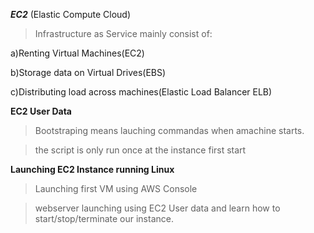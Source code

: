 ***EC2*** (Elastic Compute Cloud)
>Infrastructure as Service
>mainly consist of:

   a)Renting Virtual Machines(EC2)
   
   b)Storage data on Virtual Drives(EBS)
   
   c)Distributing load across machines(Elastic Load Balancer ELB)

   **EC2 User Data**
   
   >Bootstraping means lauching commandas when amachine starts.

   >the script is only run once at the instance first start

**Launching EC2 Instance running Linux**

>Launching first VM using AWS Console

>webserver launching using EC2 User data and learn how to start/stop/terminate our instance.
